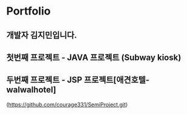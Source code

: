 # Portfolio

## 개발자 김지민입니다.

## 첫번째 프로젝트 - JAVA 프로젝트 (Subway kiosk)

## 두번째 프로젝트 - JSP 프로젝트[애견호텔-walwalhotel]

(https://github.com/courage331/SemiProject.git)



